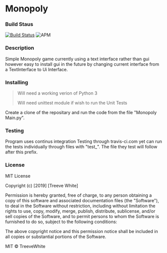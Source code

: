 # Monopoly
### Build Staus

[![Build Status](https://travis-ci.org/TreeveWhite/Monopoly.svg?branch=master)](https://travis-ci.org/TreeveWhite/Monopoly)
![APM](https://img.shields.io/apm/l/vim-mode.svg)
### Description
Simple Monopoly game currently using a text interface rather than gui however easy to install gui in the future by changing current interface
from a TextInterface to Ui Interface.

### Installing
> Will need a working verion of Python 3
>>
> Will need unittest module if wish to run the Unit Tests

Create a clone of the repositary and run the code from the file "Monopoly Main.py".

### Testing
Program uses continus integration Testing through travis-ci.com yet can run the tests individually through files with "test_".
The file they test will follow after this prefix.

### License
MIT License

Copyright (c) [2019] [Treeve White]

Permission is hereby granted, free of charge, to any person obtaining a copy
of this software and associated documentation files (the "Software"), to deal
in the Software without restriction, including without limitation the rights
to use, copy, modify, merge, publish, distribute, sublicense, and/or sell
copies of the Software, and to permit persons to whom the Software is
furnished to do so, subject to the following conditions:

The above copyright notice and this permission notice shall be included in all
copies or substantial portions of the Software.

MIT © TreeveWhite
